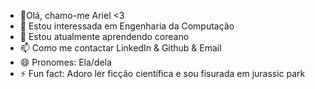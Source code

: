 - 👋Olá, chamo-me Ariel <3
- 👀 Estou interessada em Engenharia da Computação
- 🌱 Estou atualmente aprendendo coreano
- 📫 Como me contactar LinkedIn & Github & Email
- 😄 Pronomes: Ela/dela
- ⚡ Fun fact: Adoro ler ficção científica e sou fisurada em jurassic park

<!---
Ariel2-stack/Ariel2-stack is a ✨ special ✨ repository because its `README.md` (this file) appears on your GitHub profile.
You can click the Preview link to take a look at your changes.
--->
